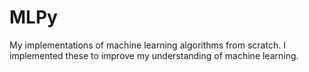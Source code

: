 MLPy
====

My implementations of machine learning algorithms from scratch. I implemented these to improve my understanding of machine learning.
